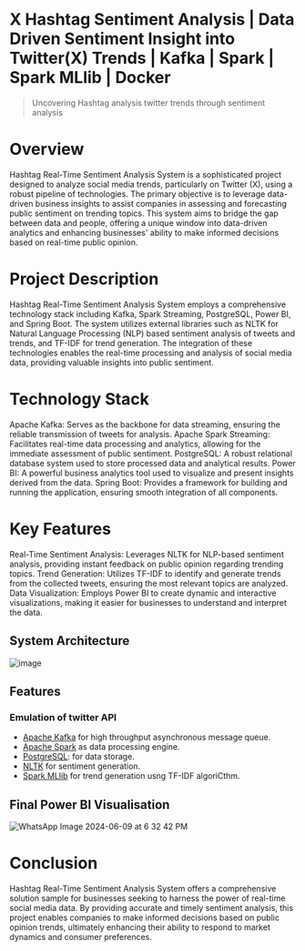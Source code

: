 
# X Hashtag Sentiment Analysis | Data Driven Sentiment Insight into Twitter(X) Trends | Kafka | Spark | Spark MLlib | Docker

> Uncovering Hashtag analysis twitter trends through sentiment analysis

# Overview

Hashtag Real-Time Sentiment Analysis System is a sophisticated project designed to analyze social media trends, particularly on Twitter (X), using a robust pipeline of technologies. The primary objective is to leverage data-driven business insights to assist companies in assessing and forecasting public sentiment on trending topics. This system aims to bridge the gap between data and people, offering a unique window into data-driven analytics and enhancing businesses' ability to make informed decisions based on real-time public opinion.

# Project Description

Hashtag Real-Time Sentiment Analysis System employs a comprehensive technology stack including Kafka, Spark Streaming, PostgreSQL, Power BI, and Spring Boot. The system utilizes external libraries such as NLTK for Natural Language Processing (NLP) based sentiment analysis of tweets and trends, and TF-IDF for trend generation. The integration of these technologies enables the real-time processing and analysis of social media data, providing valuable insights into public sentiment.

# Technology Stack

Apache Kafka: Serves as the backbone for data streaming, ensuring the reliable transmission of tweets for analysis.
Apache Spark Streaming: Facilitates real-time data processing and analytics, allowing for the immediate assessment of public sentiment.
PostgreSQL: A robust relational database system used to store processed data and analytical results.
Power BI: A powerful business analytics tool used to visualize and present insights derived from the data.
Spring Boot: Provides a framework for building and running the application, ensuring smooth integration of all components.

# Key Features

Real-Time Sentiment Analysis: Leverages NLTK for NLP-based sentiment analysis, providing instant feedback on public opinion regarding trending topics.
Trend Generation: Utilizes TF-IDF to identify and generate trends from the collected tweets, ensuring the most relevant topics are analyzed.
Data Visualization: Employs Power BI to create dynamic and interactive visualizations, making it easier for businesses to understand and interpret the data.

## System Architecture

![image](https://github.com/Twitter-Analytics/trendz-insights/assets/100674772/ca0ae3c1-f0fd-4f1e-b225-6ea5e55ac18b)

## Features

### Emulation of twitter API
- [Apache Kafka](https://kafka.apache.org/) for high throughput asynchronous message queue.
- [Apache Spark](https://spark.apache.org/) as data processing engine.
- [PostgreSQL](https://www.postgresql.org/): for data storage.
- [NLTK](https://www.nltk.org/) for sentiment generation.
- [Spark MLlib](https://spark.apache.org/mllib/) for trend generation usng TF-IDF algoriCthm.
  
## Final Power BI Visualisation

![WhatsApp Image 2024-06-09 at 6 32 42 PM](https://github.com/Twitter-Analytics/trendz-insights/assets/100674772/1d01dc75-0bd9-4e34-a696-cbaeea93561e)

# Conclusion

Hashtag Real-Time Sentiment Analysis System offers a comprehensive solution sample for businesses seeking to harness the power of real-time social media data. By providing accurate and timely sentiment analysis, this project enables companies to make informed decisions based on public opinion trends, ultimately enhancing their ability to respond to market dynamics and consumer preferences.

  

  






